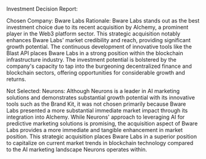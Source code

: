 Investment Decision Report:

Chosen Company: Bware Labs
Rationale: 
Bware Labs stands out as the best investment choice due to its recent acquisition by Alchemy, a prominent player in the Web3 platform sector. This strategic acquisition notably enhances Bware Labs' market credibility and reach, providing significant growth potential. The continuous development of innovative tools like the Blast API places Bware Labs in a strong position within the blockchain infrastructure industry. The investment potential is bolstered by the company's capacity to tap into the burgeoning decentralized finance and blockchain sectors, offering opportunities for considerable growth and returns.

Not Selected:
Neurons:
Although Neurons is a leader in AI marketing solutions and demonstrates substantial growth potential with its innovative tools such as the Brand Kit, it was not chosen primarily because Bware Labs presented a more substantial immediate market impact through its integration into Alchemy. While Neurons' approach to leveraging AI for predictive marketing solutions is promising, the acquisition aspect of Bware Labs provides a more immediate and tangible enhancement in market position. This strategic acquisition places Bware Labs in a superior position to capitalize on current market trends in blockchain technology compared to the AI marketing landscape Neurons operates within.